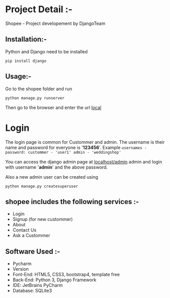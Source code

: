 # Project Detail :-

Shopee - Project developement by DjangoTeam

## Installation:-

Python and Django need to be installed

`pip install django`

## Usage:-
Go to the shopee folder and run

`python manage.py runserver`

Then go to the browser and enter the url [local](http://127.0.0.1:8000/)

# Login
The login page is common for Custommer and admin. The username is their name and password for everyone is '**123456**'. Example `usernames - password: custommer - 'user1' admin - 'weddingshop'`

You can access the django admin page at [localhost/admin](http://127.0.0.1:8000/) admin and login with username '**admin**' and the above password.

Also a new admin user can be created using

`python manage.py createsuperuser`

## shopee includes the following services :-
- Login
- Signup (for new custommer)
- About
- Contact Us
- Ask a Custommer
## Software Used :-
- Pycharm
- Version
- Font-End: HTML5, CSS3, bootstrap4, template free
- Back-End: Python 3, Django Framework
- IDE: JetBrains PyCharm
- Database: SQLite3
